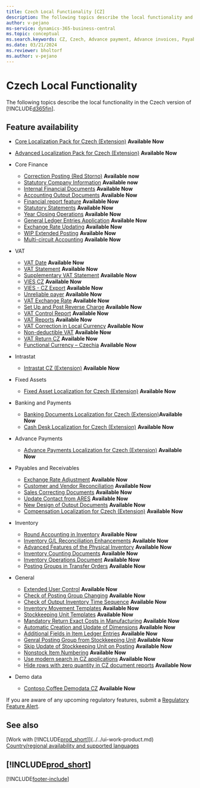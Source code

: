 ```yaml
---
title: Czech Local Functionality [CZ]
description: The following topics describe the local functionality and features for the Czech version of Business Central.
author: v-pejano
ms-service: dynamics-365-business-central
ms.topic: conceptual
ms.search.keywords: CZ, Czech, Advance payment, Advance invoices, Payables, Finance,  Cash, Cash Desk
ms.date: 03/21/2024
ms.reviewer: bholtorf
ms.author: v-pejano
---
```


# Czech Local Functionality

The following topics describe the local functionality in the Czech version of [!INCLUDE[d365fin](../../includes/d365fin_md.md)].

## Feature availability

* [Core Localization Pack for Czech (Extension)](ui-extensions-core-localization-pack-cz.md) **Available Now**
* [Advanced Localization Pack for Czech (Extension)](ui-extensions-advanced-localization-pack-cz.md) **Available Now**

* Core Finance  
  * [Correction Posting (Red Storno)](how-to-use-corrections-posting.md) **Available now**
  * [Statutory Company Information](statutory-company-information.md) **Available now**
  * [Internal Financial Documents](internal-financial-documents.md) **Available Now**  
  * [Accounting Output Documents](accounting-output-documents.md) **Available Now**  
  * [Financial report feature](how-to-use-accounting-schedule-feature.md) **Available Now**
  * [Statutory Statements](statutory-statements.md)  **Available Now**  
  * [Year Closing Operations](year-close-operations.md) **Available Now**
  * [General Ledger Entries Application](general-ledger-entries-application.md) **Available Now**
  * [Exchange Rate Updating](exchange-rate-update.md) **Available Now**
  * [WIP Extended Posting](wip-extended-posting.md) **Available Now**
  * [Multi-circuit Accounting](how-to-use-multi-circuit-accounting.md) **Available Now**
  
* VAT
  * [VAT Date](how-to-setup-vat-date.md) **Available Now**
  * [VAT Statement](vat-statement.md) **Available Now**
  * [Supplementary VAT Statement](supplementary-vat-statement.md) **Available Now**
  * [VIES CZ](vies-cz.md) **Available Now**
  * [VIES - CZ Export](how-to-use-vies-cz-export.md) **Available Now**
  * [Unreliable payer](unreliable-payer.md) **Available Now**
  * [VAT Exchange Rate](how-to-setup-vat-exchange-rate.md) **Available Now**
  * [Set Up and Post Reverse Charge](how-to-setup-and-post-reverse-charge.md) **Available Now**
  * [VAT Control Report](vat-control-report.md) **Available Now**
  * [VAT Reports](vat-reports-cz.md) **Available Now**
  * [VAT Correction in Local Currency](how-to-setup-vat-correction-local-currency.md) **Available Now**
  * [Non-deductible VAT](non-deductible-VAT.md) **Available Now**
  * [VAT Return CZ](VAT-return-cz.md) **Available Now**
  * [Functional Currency – Czechia](functional-currency.md) **Available Now**

* Intrastat
  * [Intrastat CZ (Extension)](ui-extensions-intrastat-localization-cz.md) **Available Now**

* Fixed Assets
  * [Fixed Asset Localization for Czech (Extension)](ui-extensions-fixed-asset-localization-cz.md) **Available Now**

* Banking and Payments
  * [Banking Documents Localization for Czech (Extension)](ui-extensions-banking-documents-localization-cz.md)**Available Now**
  * [Cash Desk Localization for Czech (Extension)](ui-extensions-cash-desk-localization-cz.md) **Available Now**

* Advance Payments  
  * [Advance Payments Localization for Czech (Extension)](ui-extensions-advance-payments-localization-cz.md) **Available Now**

* Payables and Receivables
  * [Exchange Rate Adjustment](how-to-use-exchange-rates-adjustment-feature.md) **Available Now**
  * [Customer and Vendor Reconciliation](customers-vendors-reconciliations.md) **Available Now**
  * [Sales Correcting Documents](sales-correcting-documents.md) **Available Now**
  * [Update Contact from ARES](how-to-update-contacts-from-ares.md) **Available Now**
  * [New Design of Output Documents](new-design-of-output-documents.md) **Available Now**
  * [Compensation Localization for Czech (Extension)](ui-extensions-compensations-localization-cz.md) **Available Now**

* Inventory
  * [Round Accounting in Inventory](how-to-setup-round-account-in-inventory.md) **Available Now**
  * [Inventory G/L Reconciliation Enhancements](how-to-use-inventory-gl-reconciliation-enhancements.md) **Available Now**
  * [Advanced Features of the Physical Inventory](advanced-features-physical-inventory.md) **Available Now**
  * [Inventory Counting Documents](how-to-use-inventory-counting-documents.md) **Available Now**
  * [Inventory Operations Document](how-to-use-inventory-operations-document.md) **Available Now**
  * [Posting Groups in Transfer Orders](how-to-use-posting-groups-in-transfer-orders.md) **Available Now**

* General
  * [Extended User Control](how-to-setup-extended-user-control.md) **Available Now**
  * [Check of Posting Group Changing](check-of-posting-group-changing.md) **Available Now**
  * [Check of Output Inventory Time Sequence](check-output-inventory-time-sequence.md) **Available Now**
  * [Inventory Movement Templates](inventory-movement-templates.md) **Available Now**
  * [Stockkeeping Unit Templates](stockkeeping-unit-templates.md) **Available Now**
  * [Mandatory Return Exact Costs in Manufacturing](how-to-setup-mandatory-return-exact-costs-manufacturing.md) **Available Now**
  * [Automatic Creation and Update of Dimensions](how-to-setup-automatic-creation-and-update-dimensions.md) **Available Now**
  * [Additional Fields in Item Ledger Entries](how-to-use-add-fields-item-entries.md) **Available Now**
  * [Genral Posting Group from Stockkeeping Unit](how-to-setup-gen-prod-posting-group-from-sku.md) **Available Now**
  * [Skip Update of Stockkeeping Unit on Posting](how-to-setup-skip-update-sku-on-posting.md) **Available Now**
  * [Nonstock Item Numbering](how-to-setup-nonstock-item-numbering.md) **Available Now**
  * [Use modern search in CZ applications](use-modern-search-CZ.md) **Available Now**
  * [Hide rows with zero quantity in CZ document reports](hide-rows-with-zero-quantity-in-cz-document-reports.md) **Available Now**
* Demo data
  * [Contoso Coffee Demodata CZ](Contoso-Coffee-Demodata-CZ.md) **Available Now**

If you are aware of any upcoming regulatory features, submit a [Regulatory Feature Alert](https://forms.office.com/pages/responsepage.aspx?id=v4j5cvGGr0GRqy180BHbRwkeauYiJKZOpJ0CtKuVmJlURURaMlQ4Rk05UFY4NkVEOTA0MUU5WThXSC4u).

## See also

[Work with [!INCLUDE[prod_short](../../includes/prod_short.md)]](../../ui-work-product.md)  
[Country/regional availability and supported languages](/dynamics365/business-central/dev-itpro/compliance/apptest-countries-and-translations)  

## [!INCLUDE[prod_short](../../includes/free_trial_md.md)]  

[!INCLUDE[footer-include](../../includes/footer-banner.md)]
